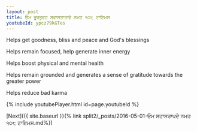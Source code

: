 ```yaml
---
layout: post
title: ਓਮ ਭੂਰਭੁਵਹ ਸਵਾਸਤਾਰਾਵੇ ਨਮਹ ੧੦੮ ਟਾਇਮਸ
youtubeId: ypcz79kGTes
---
```

 
 
Helps get goodness, bliss and peace and God's blessings
 
Helps remain focused, help generate inner energy 
 
Helps boost physical and mental health 
 
Helps remain grounded and generates a sense of gratitude towards the greater power 
 
Helps reduce bad karma
 
 
 
 


{% include youtubePlayer.html id=page.youtubeId %}
 
[Next]({{ site.baseurl }}{% link  split2/_posts/2016-05-01-ਓਮ ਸਹਾਸਰਾਪਦੇ ਨਮਹ ੧੦੮ ਟਾਇਮਸ.md%})
 
